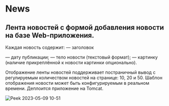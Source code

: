 # News
## Лента новостей с формой добавления новости на базе Web-приложения.

Каждая новость содержит:
— заголовок

— дату публикации;
— тело новости (текстовый формат);
— картинку (наличие прикреплённой к новости картинки опционально).

Отображение ленты новостей поддерживает постраничный вывод с регулируемым количеством новостей на странице: 10, 20 и 50. 
Шаблон отображения новости может быть конфигурируемым в реальном времени. Деплоится приложение на Tomcat.

![Peek 2023-05-09 10-51](https://user-images.githubusercontent.com/66296571/236989662-4cea2706-f118-4fbc-a900-0ba46e342fba.gif)
